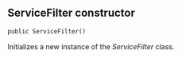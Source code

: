 ## ServiceFilter constructor

```txt
public ServiceFilter()
```

Initializes a new instance of the *ServiceFilter* class.
